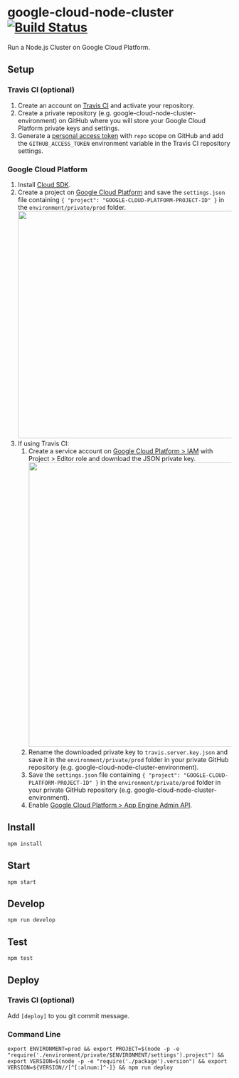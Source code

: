 # google-cloud-node-cluster [![Build Status](https://travis-ci.org/RomansBermans/google-cloud-node-cluster.svg?branch=master)](https://travis-ci.org/RomansBermans/google-cloud-node-cluster)

Run a Node.js Cluster on Google Cloud Platform.

## Setup

### Travis CI (optional)
1. Create an account on [Travis CI](https://travis-ci.org/) and activate your repository.
2. Create a private repository (e.g. google-cloud-node-cluster-environment) on GitHub where you will store your Google Cloud Platform private keys and settings.
3. Generate a [personal access token](https://github.com/settings/tokens) with `repo` scope on GitHub and add the `GITHUB_ACCESS_TOKEN` environment variable in the Travis CI repository settings.

### Google Cloud Platform
1. Install [Cloud SDK](https://cloud.google.com/sdk/downloads).
2. Create a project on [Google Cloud Platform](https://console.cloud.google.com) and save the `settings.json` file containing `{ "project": "GOOGLE-CLOUD-PLATFORM-PROJECT-ID" }` in the `environment/private/prod` folder.
<br/><img src="https://cloud.githubusercontent.com/assets/358467/20582878/e34acaae-b1dc-11e6-85b6-5c3b1c694a69.png" width="511" />
3. If using Travis CI:
    1. Create a service account on [Google Cloud Platform > IAM](https://console.cloud.google.com/iam-admin/serviceaccounts) with Project > Editor role and download the JSON private key.
    <br/><img src="https://cloud.githubusercontent.com/assets/358467/20593572/e0fa2134-b22a-11e6-8dbc-35a954f80bcb.png" width="640" />
    2. Rename the downloaded private key to `travis.server.key.json` and save it in the `environment/private/prod` folder in your private GitHub repository (e.g. google-cloud-node-cluster-environment).
    3. Save the `settings.json` file containing `{ "project": "GOOGLE-CLOUD-PLATFORM-PROJECT-ID" }` in the `environment/private/prod` folder in your private GitHub repository (e.g. google-cloud-node-cluster-environment).
    4. Enable [Google Cloud Platform > App Engine Admin API](https://console.cloud.google.com/apis/api/appengine/overview).


## Install
```
npm install
```

## Start
```
npm start
```

## Develop
```
npm run develop
```

## Test
```
npm test
```

## Deploy

### Travis CI (optional)
Add `[deploy]` to you git commit message.

### Command Line
```
export ENVIRONMENT=prod && export PROJECT=$(node -p -e "require('./environment/private/$ENVIRONMENT/settings').project") && export VERSION=$(node -p -e "require('./package').version") && export VERSION=${VERSION//[^[:alnum:]^-]} && npm run deploy
```
